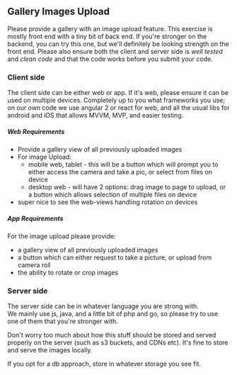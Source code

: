 ## Gallery Images Upload


Please provide a gallery with an image upload feature.
This exercise is mostly front end with a tiny bit of back end.
If you're stronger on the backend, you can try this one, but we'll definitely be looking strength on the front end.
Please also ensure both the client and server side is *well tested* and *clean code* and that the code works before you submit your code.

### Client side

The client side can be either web or app.
If it's web, please ensure it can be used on multiple devices.
Completely up to you what frameworks you use; on our own code we use angular 2 or react for web, and all the usual libs for android and iOS that allows MVVM, MVP, and easier testing.

##### Web Requirements
* Provide a gallery view of all previously uploaded images
* For image Upload:
    * mobile web, tablet - this will be a button which will prompt you to either access the camera and take a pic, or select from files on device
    * desktop web - will have 2 options: drag image to page to upload, or a button which allows selection of multiple files on device
* super nice to see the web-views handling rotation on devices

##### App Requirements
For the image upload please provide:
 * a gallery view of all previously uploaded images
 * a button which can either request to take a picture, or upload from camera roll
 * the ability to rotate or crop images


### Server side
The server side can be in whatever language you are strong with.  
We mainly use js, java, and a little bit of php and go, so please try to use one of them that you're stronger with.

Don't worry too much about how this stuff should be stored and served properly on the server (such as s3 buckets, and CDNs etc).
It's fine to store and serve the images locally.

If you opt for a db approach, store in whatever storage you see fit.
